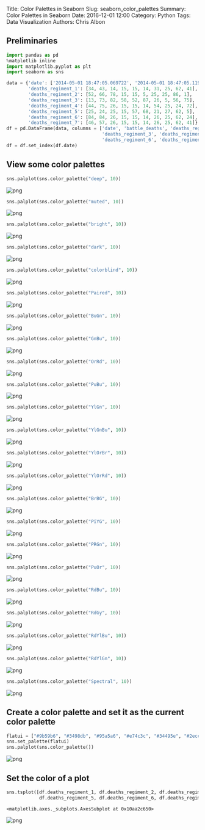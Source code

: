 Title: Color Palettes in Seaborn
Slug: seaborn_color_palettes
Summary: Color Palettes in Seaborn
Date: 2016-12-01 12:00
Category: Python
Tags: Data Visualization
Authors: Chris Albon



## Preliminaries


```python
import pandas as pd
%matplotlib inline
import matplotlib.pyplot as plt
import seaborn as sns
```


```python
data = {'date': ['2014-05-01 18:47:05.069722', '2014-05-01 18:47:05.119994', '2014-05-02 18:47:05.178768', '2014-05-02 18:47:05.230071', '2014-05-02 18:47:05.230071', '2014-05-02 18:47:05.280592', '2014-05-03 18:47:05.332662', '2014-05-03 18:47:05.385109', '2014-05-04 18:47:05.436523', '2014-05-04 18:47:05.486877'], 
        'deaths_regiment_1': [34, 43, 14, 15, 15, 14, 31, 25, 62, 41],
        'deaths_regiment_2': [52, 66, 78, 15, 15, 5, 25, 25, 86, 1],
        'deaths_regiment_3': [13, 73, 82, 58, 52, 87, 26, 5, 56, 75],
        'deaths_regiment_4': [44, 75, 26, 15, 15, 14, 54, 25, 24, 72],
        'deaths_regiment_5': [25, 24, 25, 15, 57, 68, 21, 27, 62, 5],
        'deaths_regiment_6': [84, 84, 26, 15, 15, 14, 26, 25, 62, 24],
        'deaths_regiment_7': [46, 57, 26, 15, 15, 14, 26, 25, 62, 41]}
df = pd.DataFrame(data, columns = ['date', 'battle_deaths', 'deaths_regiment_1', 'deaths_regiment_2',
                                   'deaths_regiment_3', 'deaths_regiment_4', 'deaths_regiment_5',
                                   'deaths_regiment_6', 'deaths_regiment_7'])
df = df.set_index(df.date)
```

## View some color palettes


```python
sns.palplot(sns.color_palette("deep", 10))
```


![png]({filename}/images/seaborn_color_palettes/output_5_0.png)



```python
sns.palplot(sns.color_palette("muted", 10))
```


![png]({filename}/images/seaborn_color_palettes/output_6_0.png)



```python
sns.palplot(sns.color_palette("bright", 10))
```


![png]({filename}/images/seaborn_color_palettes/output_7_0.png)



```python
sns.palplot(sns.color_palette("dark", 10))
```


![png]({filename}/images/seaborn_color_palettes/output_8_0.png)



```python
sns.palplot(sns.color_palette("colorblind", 10))
```


![png]({filename}/images/seaborn_color_palettes/output_9_0.png)



```python
sns.palplot(sns.color_palette("Paired", 10))
```


![png]({filename}/images/seaborn_color_palettes/output_10_0.png)



```python
sns.palplot(sns.color_palette("BuGn", 10))
```


![png]({filename}/images/seaborn_color_palettes/output_11_0.png)



```python
sns.palplot(sns.color_palette("GnBu", 10))
```


![png]({filename}/images/seaborn_color_palettes/output_12_0.png)



```python
sns.palplot(sns.color_palette("OrRd", 10))
```


![png]({filename}/images/seaborn_color_palettes/output_13_0.png)



```python
sns.palplot(sns.color_palette("PuBu", 10))
```


![png]({filename}/images/seaborn_color_palettes/output_14_0.png)



```python
sns.palplot(sns.color_palette("YlGn", 10))
```


![png]({filename}/images/seaborn_color_palettes/output_15_0.png)



```python
sns.palplot(sns.color_palette("YlGnBu", 10))
```


![png]({filename}/images/seaborn_color_palettes/output_16_0.png)



```python
sns.palplot(sns.color_palette("YlOrBr", 10))
```


![png]({filename}/images/seaborn_color_palettes/output_17_0.png)



```python
sns.palplot(sns.color_palette("YlOrRd", 10))
```


![png]({filename}/images/seaborn_color_palettes/output_18_0.png)



```python
sns.palplot(sns.color_palette("BrBG", 10))
```


![png]({filename}/images/seaborn_color_palettes/output_19_0.png)



```python
sns.palplot(sns.color_palette("PiYG", 10))
```


![png]({filename}/images/seaborn_color_palettes/output_20_0.png)



```python
sns.palplot(sns.color_palette("PRGn", 10))
```


![png]({filename}/images/seaborn_color_palettes/output_21_0.png)



```python
sns.palplot(sns.color_palette("PuOr", 10))
```


![png]({filename}/images/seaborn_color_palettes/output_22_0.png)



```python
sns.palplot(sns.color_palette("RdBu", 10))
```


![png]({filename}/images/seaborn_color_palettes/output_23_0.png)



```python
sns.palplot(sns.color_palette("RdGy", 10))
```


![png]({filename}/images/seaborn_color_palettes/output_24_0.png)



```python
sns.palplot(sns.color_palette("RdYlBu", 10))
```


![png]({filename}/images/seaborn_color_palettes/output_25_0.png)



```python
sns.palplot(sns.color_palette("RdYlGn", 10))
```


![png]({filename}/images/seaborn_color_palettes/output_26_0.png)



```python
sns.palplot(sns.color_palette("Spectral", 10))
```


![png]({filename}/images/seaborn_color_palettes/output_27_0.png)


## Create a color palette and set it as the current color palette


```python
flatui = ["#9b59b6", "#3498db", "#95a5a6", "#e74c3c", "#34495e", "#2ecc71"]
sns.set_palette(flatui)
sns.palplot(sns.color_palette())
```


![png]({filename}/images/seaborn_color_palettes/output_29_0.png)


## Set the color of a plot


```python
sns.tsplot([df.deaths_regiment_1, df.deaths_regiment_2, df.deaths_regiment_3, df.deaths_regiment_4,
            df.deaths_regiment_5, df.deaths_regiment_6, df.deaths_regiment_7], color="#34495e")
```




    <matplotlib.axes._subplots.AxesSubplot at 0x10aa2c650>




![png]({filename}/images/seaborn_color_palettes/output_31_1.png)

